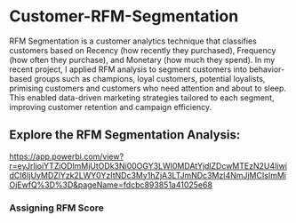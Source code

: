 # Customer-RFM-Segmentation
RFM Segmentation is a customer analytics technique that classifies customers based on Recency (how recently they purchased), Frequency (how often they purchase), and Monetary (how much they spend). In my recent project, I applied RFM analysis to segment customers into behavior-based groups such as champions, loyal customers, potential loyalists, primising customers and customers who need attention and about to sleep. This enabled data-driven marketing strategies tailored to each segment, improving customer retention and campaign efficiency.
## Explore the RFM Segmentation Analysis:
https://app.powerbi.com/view?r=eyJrIjoiYTZjODlmMjUtODk3Ni00OGY3LWI0MDAtYjdlZDcwMTEzN2U4IiwidCI6IjUyMDZlYzk2LWY0YzItNDc3My1hZjA3LTJmNDc3MzI4NmJjMCIsImMiOjEwfQ%3D%3D&pageName=fdcbc893851a41025e68

### Assigning RFM Score

